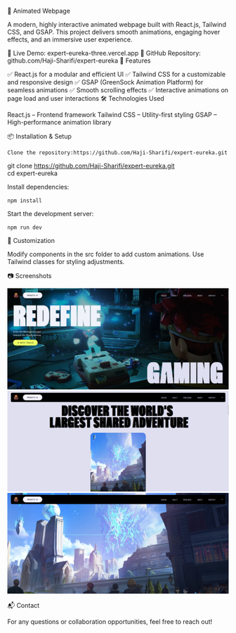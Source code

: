 🌟 Animated Webpage

A modern, highly interactive animated webpage built with React.js, Tailwind CSS, and GSAP. This project delivers smooth animations, engaging hover effects, and an immersive user experience.

🔗 Live Demo: 
   expert-eureka-three.vercel.app
📂 GitHub Repository: 
   github.com/Haji-Sharifi/expert-eureka
🚀 Features

✅ React.js for a modular and efficient UI
✅ Tailwind CSS for a customizable and responsive design
✅ GSAP (GreenSock Animation Platform) for seamless animations
✅ Smooth scrolling effects
✅ Interactive animations on page load and user interactions
🛠️ Technologies Used

React.js – Frontend framework
Tailwind CSS – Utility-first styling
GSAP – High-performance animation library

📦 Installation & Setup

    Clone the repository:https://github.com/Haji-Sharifi/expert-eureka.git

git clone https://github.com/Haji-Sharifi/expert-eureka.git <br/>
cd expert-eureka

Install dependencies:

    npm install

Start the development server:

    npm run dev

🎨 Customization

Modify components in the src folder to add custom animations.
Use Tailwind classes for styling adjustments.

📷 Screenshots

![alt text](image.png)
![alt text](image-1.png)
![alt text](image-2.png)

📬 Contact

For any questions or collaboration opportunities, feel free to reach out!
